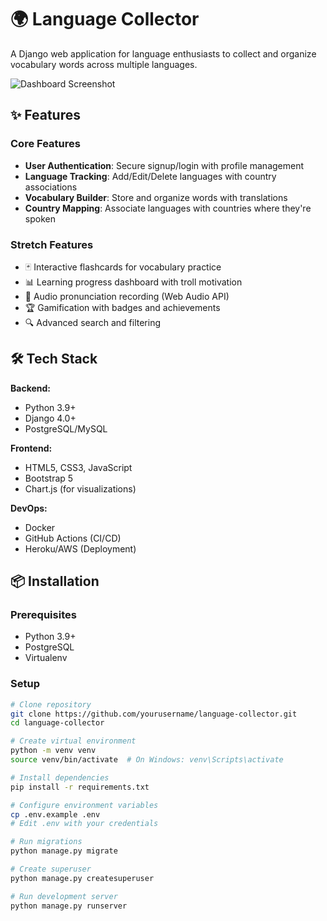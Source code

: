 # 🌍 Language Collector

A Django web application for language enthusiasts to collect and organize vocabulary words across multiple languages.

![Dashboard Screenshot](static/images/screenshot.png)

## ✨ Features

### Core Features
- **User Authentication**: Secure signup/login with profile management
- **Language Tracking**: Add/Edit/Delete languages with country associations
- **Vocabulary Builder**: Store and organize words with translations
- **Country Mapping**: Associate languages with countries where they're spoken

### Stretch Features
- 🃏 Interactive flashcards for vocabulary practice
- 📊 Learning progress dashboard with troll motivation
- 🎤 Audio pronunciation recording (Web Audio API)
- 🏆 Gamification with badges and achievements
- 🔍 Advanced search and filtering

## 🛠️ Tech Stack

**Backend:**
- Python 3.9+
- Django 4.0+
- PostgreSQL/MySQL

**Frontend:**
- HTML5, CSS3, JavaScript
- Bootstrap 5
- Chart.js (for visualizations)

**DevOps:**
- Docker
- GitHub Actions (CI/CD)
- Heroku/AWS (Deployment)

## 📦 Installation

### Prerequisites
- Python 3.9+
- PostgreSQL
- Virtualenv

### Setup
```bash
# Clone repository
git clone https://github.com/yourusername/language-collector.git
cd language-collector

# Create virtual environment
python -m venv venv
source venv/bin/activate  # On Windows: venv\Scripts\activate

# Install dependencies
pip install -r requirements.txt

# Configure environment variables
cp .env.example .env
# Edit .env with your credentials

# Run migrations
python manage.py migrate

# Create superuser
python manage.py createsuperuser

# Run development server
python manage.py runserver